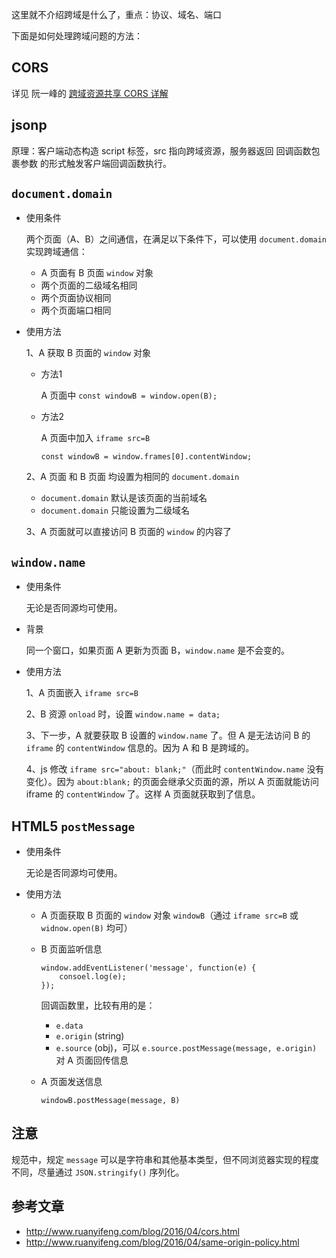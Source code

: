 这里就不介绍跨域是什么了，重点：协议、域名、端口

下面是如何处理跨域问题的方法：

## CORS

详见 阮一峰的 [跨域资源共享 CORS 详解](http://www.ruanyifeng.com/blog/2016/04/cors.html)

## jsonp

原理：客户端动态构造 script 标签，src 指向跨域资源，服务器返回 回调函数包裹参数 的形式触发客户端回调函数执行。

## `document.domain`

+	使用条件

	两个页面（A、B）之间通信，在满足以下条件下，可以使用 `document.domain` 实现跨域通信：

	+	A 页面有 B 页面 `window` 对象
	+	两个页面的二级域名相同
	+	两个页面协议相同
	+	两个页面端口相同

+	使用方法

	1、A 获取 B 页面的 `window` 对象

	+	方法1

		A 页面中 `const windowB = window.open(B);`

	+	方法2

		A 页面中加入 `iframe src=B`

		`const windowB = window.frames[0].contentWindow;`

	2、A 页面 和 B 页面 均设置为相同的 `document.domain`

	+	`document.domain` 默认是该页面的当前域名
	+	`document.domain` 只能设置为二级域名

	3、A 页面就可以直接访问 B 页面的 `window` 的内容了

## `window.name`

+	使用条件

	无论是否同源均可使用。

+	背景

	同一个窗口，如果页面 A 更新为页面 B，`window.name` 是不会变的。

+	使用方法
	
	1、A 页面嵌入 `iframe src=B`

	2、B 资源 `onload` 时，设置 `window.name = data;`

	3、下一步，A 就要获取 B 设置的 `window.name` 了。但 A 是无法访问 B 的 `iframe` 的 `contentWindow` 信息的。因为 A 和 B 是跨域的。

	4、js 修改 `iframe src="about: blank;"`（而此时 `contentWindow.name` 没有变化）。因为 `about:blank;` 的页面会继承父页面的源，所以 A 页面就能访问 iframe 的 `contentWindow` 了。这样 A 页面就获取到了信息。

## HTML5 `postMessage`

+	使用条件

	无论是否同源均可使用。

+	使用方法

	+	A 页面获取 B 页面的 `window` 对象 `windowB`（通过 `iframe src=B` 或 `widnow.open(B)` 均可）
	+	B 页面监听信息

		```
		window.addEventListener('message', function(e) {
			consoel.log(e);
		});
		```

		回调函数里，比较有用的是：

		+	`e.data`
		+	`e.origin` (string)
		+	`e.source` (obj)，可以 `e.source.postMessage(message, e.origin)` 对 A 页面回传信息

	+	A 页面发送信息

		`windowB.postMessage(message, B)`

##	注意

规范中，规定 `message` 可以是字符串和其他基本类型，但不同浏览器实现的程度不同，尽量通过 `JSON.stringify()` 序列化。

## 参考文章

+	http://www.ruanyifeng.com/blog/2016/04/cors.html
+	http://www.ruanyifeng.com/blog/2016/04/same-origin-policy.html